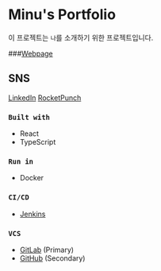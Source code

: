 # Minu's Portfolio

이 프로젝트는 `나`를 소개하기 위한 프로젝트입니다.

###[Webpage](https://portfolio.minu.life)

## SNS

[LinkedIn](https://www.linkedin.com/in/정민우)
[RocketPunch](https://www.rocketpunch.com/@juty9026)

### `Built with`

- React
- TypeScript

### `Run in`

- Docker

### `CI/CD`

- [Jenkins](https://jenkins.minu.life)

### `VCS`

- [GitLab](https://gitlab.minu.life) (Primary)
- [GitHub](https://github.com/juty9026) (Secondary)
